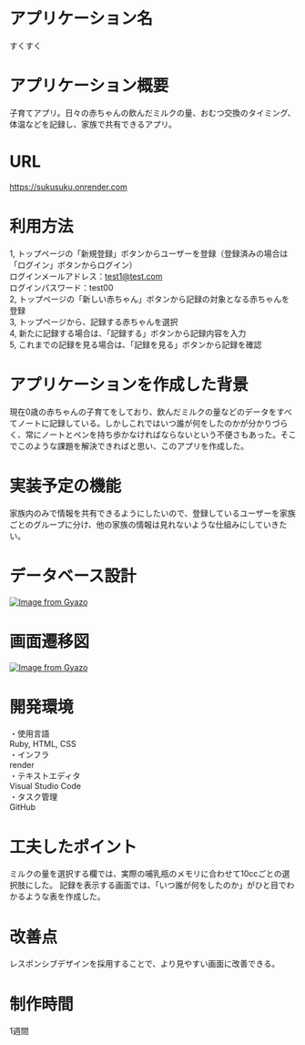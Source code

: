 # アプリケーション名
 すくすく

# アプリケーション概要
子育てアプリ。日々の赤ちゃんの飲んだミルクの量、おむつ交換のタイミング、体温などを記録し、家族で共有できるアプリ。

# URL
https://sukusuku.onrender.com

# 利用方法
1, トップページの「新規登録」ボタンからユーザーを登録（登録済みの場合は「ログイン」ボタンからログイン）<br>
ログインメールアドレス：test1@test.com<br>
ログインパスワード：test00<br>
2, トップページの「新しい赤ちゃん」ボタンから記録の対象となる赤ちゃんを登録<br>
3, トップページから、記録する赤ちゃんを選択<br>
4, 新たに記録する場合は、「記録する」ボタンから記録内容を入力<br>
5, これまでの記録を見る場合は、「記録を見る」ボタンから記録を確認<br>

# アプリケーションを作成した背景
現在0歳の赤ちゃんの子育てをしており、飲んだミルクの量などのデータをすべてノートに記録している。しかしこれではいつ誰が何をしたのかが分かりづらく、常にノートとペンを持ち歩かなければならないという不便さもあった。そこでこのような課題を解決できればと思い、このアプリを作成した。

# 実装予定の機能
家族内のみで情報を共有できるようにしたいので、登録しているユーザーを家族ごとのグループに分け、他の家族の情報は見れないような仕組みにしていきたい。

# データベース設計
 [![Image from Gyazo](https://i.gyazo.com/851f964dc9f0fb84508c26c964be56e2.png)](https://gyazo.com/851f964dc9f0fb84508c26c964be56e2)

# 画面遷移図
[![Image from Gyazo](https://i.gyazo.com/1fe3c7b352b1717625905d0134cc18a7.png)](https://gyazo.com/1fe3c7b352b1717625905d0134cc18a7)

# 開発環境
・使用言語<br>
Ruby, HTML, CSS<br>
・インフラ<br>
render<br>
・テキストエディタ<br>
Visual Studio Code<br>
・タスク管理<br>
GitHub

# 工夫したポイント
ミルクの量を選択する欄では、実際の哺乳瓶のメモリに合わせて10ccごとの選択肢にした。
記録を表示する画面では、「いつ誰が何をしたのか」がひと目でわかるような表を作成した。

# 改善点
レスポンシブデザインを採用することで、より見やすい画面に改善できる。

# 制作時間
1週間
